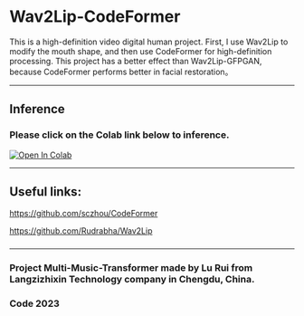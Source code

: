 # Wav2Lip-CodeFormer
This is a high-definition video digital human project.
First, I use Wav2Lip to modify the mouth shape, and then use CodeFormer for high-definition processing.
This project has a better effect than Wav2Lip-GFPGAN, because CodeFormer performs better in facial restoration。

***

## Inference  
### Please click on the Colab link below to inference.

[![Open In Colab][colab-badge]][colab-notebook]

[colab-notebook]: <https://colab.research.google.com/github/langzizhixin/Wav2Lip-CodeFormer/blob/main/Wav2Lip-CodeFormer.ipynb>
[colab-badge]: <https://colab.research.google.com/assets/colab-badge.svg>

***


## Useful links:
https://github.com/sczhou/CodeFormer

https://github.com/Rudrabha/Wav2Lip

### 
### 

***

### Project Multi-Music-Transformer made by Lu Rui from Langzizhixin Technology company in Chengdu, China.
###  Code 2023
